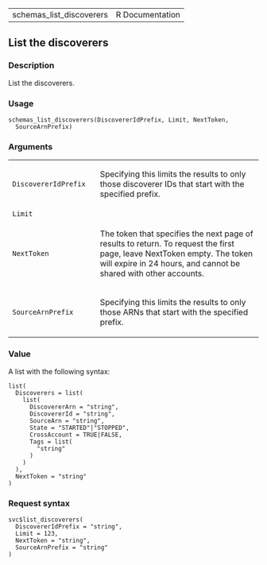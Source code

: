 <table style="width: 100%;">
<tbody>
<tr class="odd">
<td>schemas_list_discoverers</td>
<td style="text-align: right;">R Documentation</td>
</tr>
</tbody>
</table>

## List the discoverers

### Description

List the discoverers.

### Usage

    schemas_list_discoverers(DiscovererIdPrefix, Limit, NextToken,
      SourceArnPrefix)

### Arguments

<table>
<colgroup>
<col style="width: 35%" />
<col style="width: 65%" />
</colgroup>
<tbody>
<tr class="odd">
<td><code
id="schemas_list_discoverers_:_DiscovererIdPrefix">DiscovererIdPrefix</code></td>
<td><p>Specifying this limits the results to only those discoverer IDs
that start with the specified prefix.</p></td>
</tr>
<tr class="even">
<td><code id="schemas_list_discoverers_:_Limit">Limit</code></td>
<td></td>
</tr>
<tr class="odd">
<td><code
id="schemas_list_discoverers_:_NextToken">NextToken</code></td>
<td><p>The token that specifies the next page of results to return. To
request the first page, leave NextToken empty. The token will expire in
24 hours, and cannot be shared with other accounts.</p></td>
</tr>
<tr class="even">
<td><code
id="schemas_list_discoverers_:_SourceArnPrefix">SourceArnPrefix</code></td>
<td><p>Specifying this limits the results to only those ARNs that start
with the specified prefix.</p></td>
</tr>
</tbody>
</table>

### Value

A list with the following syntax:

    list(
      Discoverers = list(
        list(
          DiscovererArn = "string",
          DiscovererId = "string",
          SourceArn = "string",
          State = "STARTED"|"STOPPED",
          CrossAccount = TRUE|FALSE,
          Tags = list(
            "string"
          )
        )
      ),
      NextToken = "string"
    )

### Request syntax

    svc$list_discoverers(
      DiscovererIdPrefix = "string",
      Limit = 123,
      NextToken = "string",
      SourceArnPrefix = "string"
    )

